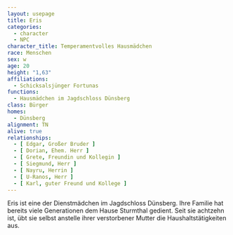 ```yaml
---
layout: usepage
title: Eris
categories:
  - character
  - NPC
character_title: Temperamentvolles Hausmädchen
race: Menschen
sex: w
age: 20
height: "1,63"
affiliations:
  - Schicksalsjünger Fortunas
functions:
  - Hausmädchen im Jagdschloss Dünsberg
class: Bürger
homes:
  - Dünsberg
alignment: TN
alive: true
relationships:
  - [ Edgar, Großer Bruder ]
  - [ Dorian, Ehem. Herr ]
  - [ Grete, Freundin und Kollegin ]
  - [ Siegmund, Herr ]
  - [ Nayru, Herrin ]
  - [ U-Ranos, Herr ]
  - [ Karl, guter Freund und Kollege ]
---
```


Eris ist eine der Dienstmädchen im Jagdschloss Dünsberg. Ihre Familie hat bereits viele Generationen dem Hause Sturmthal
gedient. Seit sie achtzehn ist, übt sie selbst anstelle ihrer verstorbener Mutter die Haushaltstätigkeiten aus.
